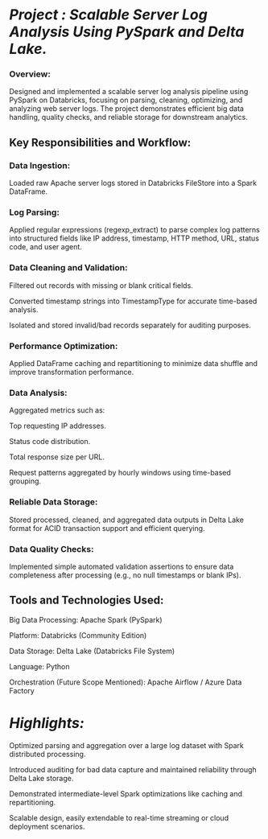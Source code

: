 # *Project : Scalable Server Log Analysis Using PySpark and Delta Lake.*

### Overview:
Designed and implemented a scalable server log analysis pipeline using PySpark on Databricks, focusing on parsing, cleaning, optimizing, and analyzing web server logs. The project demonstrates efficient big data handling, quality checks, and reliable storage for downstream analytics.

## Key Responsibilities and Workflow:
### Data Ingestion:

Loaded raw Apache server logs stored in Databricks FileStore into a Spark DataFrame.

### Log Parsing:

Applied regular expressions (regexp_extract) to parse complex log patterns into structured fields like IP address, timestamp, HTTP method, URL, status code, and user agent.

### Data Cleaning and Validation:

Filtered out records with missing or blank critical fields.

Converted timestamp strings into TimestampType for accurate time-based analysis.

Isolated and stored invalid/bad records separately for auditing purposes.

### Performance Optimization:

Applied DataFrame caching and repartitioning to minimize data shuffle and improve transformation performance.

### Data Analysis:

Aggregated metrics such as:

Top requesting IP addresses.

Status code distribution.

Total response size per URL.

Request patterns aggregated by hourly windows using time-based grouping.

### Reliable Data Storage:

Stored processed, cleaned, and aggregated data outputs in Delta Lake format for ACID transaction support and efficient querying.

### Data Quality Checks:

Implemented simple automated validation assertions to ensure data completeness after processing (e.g., no null timestamps or blank IPs).

## Tools and Technologies Used:
Big Data Processing: Apache Spark (PySpark)

Platform: Databricks (Community Edition)

Data Storage: Delta Lake (Databricks File System)

Language: Python

Orchestration (Future Scope Mentioned): Apache Airflow / Azure Data Factory

# *Highlights:*
Optimized parsing and aggregation over a large log dataset with Spark distributed processing.

Introduced auditing for bad data capture and maintained reliability through Delta Lake storage.

Demonstrated intermediate-level Spark optimizations like caching and repartitioning.

Scalable design, easily extendable to real-time streaming or cloud deployment scenarios.
